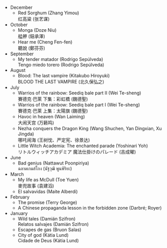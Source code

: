 
- December
  - Red Sorghum (Zhang Yimou)  
    红高粱 (张艺谋)
- October
  - Monga (Doze Niu)  
    艋舺 (鈕承澤)
  - Hear me (Cheng Fen-fen)  
    聽說 (鄭芬芬)
- September
  - My tender matador (Rodrigo Sepúlveda)  
    Tengo miedo torero (Rodrigo Sepúlveda)
- August
  - Blood: The last vampire (Kitakubo Hiroyuki)  
    BLOOD THE LAST VAMPIRE (北久保弘之)
- July
  - Warrios of the rainbow: Seediq bale part II (Wei Te-sheng)  
    賽德克·巴萊 下集：彩虹橋 (魏德聖)
  - Warrios of the rainbow: Seediq bale part I (Wei Te-sheng)  
    賽德克·巴萊 上集：太陽旗 (魏德聖)
  - Havoc in heaven (Wan Laiming)  
    大闹天宫 (万籁鸣)
  - Nezha conquers the Dragon King (Wang Shuchen, Yan Dingxian, Xu Jingda)  
    哪吒闹海 (王树忱、严定宪、徐景达)
  - Little Witch Academia: The enchanted parade (Yoshinari Yoh)  
    リトルウィッチアカデミア 魔法仕掛けのパレード (吉成曜)
- June
  - Bad genius (Nattawut Poonpiriya)  
    ฉลาดเกมส์โกง (นัฐวุฒิ พูนพิริยะ)
- March
  - My life as McDull (Toe Yuen)  
    麥兜故事 (袁建滔)
  - El salvavidas (Maite Alberdi)
- February
  - The promise (Terry George)
  - A Chinese propaganda lesson in the forbidden zone (Darbré; Royer)
- January
  - Wild tales (Damián Szifron)  
    Relatos salvajes (Damián Szifron)
  - Escapes de gas (Bruon Salas)
  - City of god (Kátia Lund)  
    Cidade de Deus (Kátia Lund)

